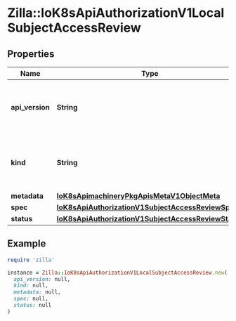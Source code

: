 # Zilla::IoK8sApiAuthorizationV1LocalSubjectAccessReview

## Properties

| Name | Type | Description | Notes |
| ---- | ---- | ----------- | ----- |
| **api_version** | **String** | APIVersion defines the versioned schema of this representation of an object. Servers should convert recognized schemas to the latest internal value, and may reject unrecognized values. More info: https://git.k8s.io/community/contributors/devel/sig-architecture/api-conventions.md#resources | [optional] |
| **kind** | **String** | Kind is a string value representing the REST resource this object represents. Servers may infer this from the endpoint the client submits requests to. Cannot be updated. In CamelCase. More info: https://git.k8s.io/community/contributors/devel/sig-architecture/api-conventions.md#types-kinds | [optional] |
| **metadata** | [**IoK8sApimachineryPkgApisMetaV1ObjectMeta**](IoK8sApimachineryPkgApisMetaV1ObjectMeta.md) |  | [optional] |
| **spec** | [**IoK8sApiAuthorizationV1SubjectAccessReviewSpec**](IoK8sApiAuthorizationV1SubjectAccessReviewSpec.md) |  |  |
| **status** | [**IoK8sApiAuthorizationV1SubjectAccessReviewStatus**](IoK8sApiAuthorizationV1SubjectAccessReviewStatus.md) |  | [optional] |

## Example

```ruby
require 'zilla'

instance = Zilla::IoK8sApiAuthorizationV1LocalSubjectAccessReview.new(
  api_version: null,
  kind: null,
  metadata: null,
  spec: null,
  status: null
)
```

